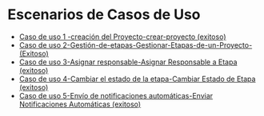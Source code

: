 # Escenarios de Casos de Uso 
- [Caso de uso 1 -creación del Proyecto-crear-proyecto (exitoso) ](03-creación-del-Proyecto-crear-proyecto-(exitoso)-01.md)
- [Caso de uso 2-Gestión-de-etapas-Gestionar-Etapas-de-un-Proyecto-(Exitoso)](03-Gestión-de-etapas-Gestionar-Etapas-de-un-Proyecto-(Exitoso)-02.md)
- [Caso de uso 3-Asignar responsable-Asignar Responsable a Etapa (exitoso)](03-Asignar-responsable-Asignar-Responsable-a-Etapa-(exitoso)-03.md)
- [Caso de uso 4-Cambiar el estado de la etapa-Cambiar Estado de Etapa (exitoso)](03-Cambiar-el-estado-de-la-etapa-Cambiar-Estado-de-Etapa-(exitoso)-04.md)
- [Caso de uso 5-Envío de notificaciones automáticas-Enviar Notificaciones Automáticas (exitoso)](03-Envío-de-notificaciones-automáticas-Enviar-Notificaciones-Automáticas-(exitoso)-05.md)